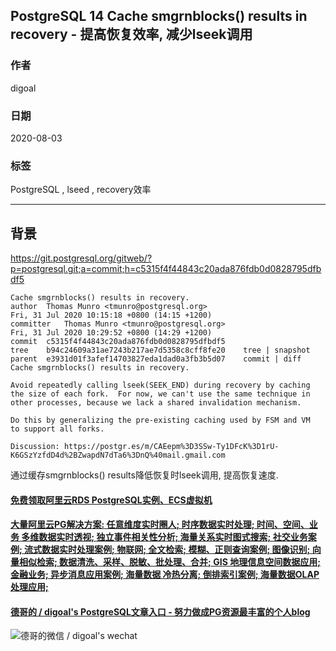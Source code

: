 ## PostgreSQL 14 Cache smgrnblocks() results in recovery - 提高恢复效率, 减少lseek调用        
              
### 作者              
digoal              
              
### 日期              
2020-08-03              
              
### 标签              
PostgreSQL , lseed , recovery效率                
              
----              
              
## 背景      
https://git.postgresql.org/gitweb/?p=postgresql.git;a=commit;h=c5315f4f44843c20ada876fdb0d0828795dfbdf5    
    
```    
Cache smgrnblocks() results in recovery.    
author	Thomas Munro <tmunro@postgresql.org>	    
Fri, 31 Jul 2020 10:15:18 +0800 (14:15 +1200)    
committer	Thomas Munro <tmunro@postgresql.org>	    
Fri, 31 Jul 2020 10:29:52 +0800 (14:29 +1200)    
commit	c5315f4f44843c20ada876fdb0d0828795dfbdf5    
tree	b94c24609a31ae7243b217ae7d5358c8cff8fe20	tree | snapshot    
parent	e3931d01f3afef14703827eda1dad0a3fb3b5d07	commit | diff    
Cache smgrnblocks() results in recovery.    
    
Avoid repeatedly calling lseek(SEEK_END) during recovery by caching    
the size of each fork.  For now, we can't use the same technique in    
other processes, because we lack a shared invalidation mechanism.    
    
Do this by generalizing the pre-existing caching used by FSM and VM    
to support all forks.    
    
Discussion: https://postgr.es/m/CAEepm%3D3SSw-Ty1DFcK%3D1rU-K6GSzYzfdD4d%2BZwapdN7dTa6%3DnQ%40mail.gmail.com    
```           
      
通过缓存smgrnblocks() results降低恢复时lseek调用, 提高恢复速度.     
      
  
  
  
  
  
  
  
  
  
  
  
  
  
  
  
  
  
#### [免费领取阿里云RDS PostgreSQL实例、ECS虚拟机](https://www.aliyun.com/database/postgresqlactivity "57258f76c37864c6e6d23383d05714ea")
  
  
#### [大量阿里云PG解决方案: 任意维度实时圈人; 时序数据实时处理; 时间、空间、业务 多维数据实时透视; 独立事件相关性分析; 海量关系实时图式搜索; 社交业务案例; 流式数据实时处理案例; 物联网; 全文检索; 模糊、正则查询案例; 图像识别; 向量相似检索; 数据清洗、采样、脱敏、批处理、合并; GIS 地理信息空间数据应用; 金融业务; 异步消息应用案例; 海量数据 冷热分离; 倒排索引案例; 海量数据OLAP处理应用;](https://yq.aliyun.com/topic/118 "40cff096e9ed7122c512b35d8561d9c8")
  
  
#### [德哥的 / digoal's PostgreSQL文章入口 - 努力做成PG资源最丰富的个人blog](https://github.com/digoal/blog/blob/master/README.md "22709685feb7cab07d30f30387f0a9ae")
  
  
![德哥的微信 / digoal's wechat](../pic/digoal_weixin.jpg "f7ad92eeba24523fd47a6e1a0e691b59")
  
